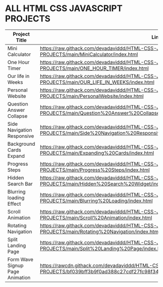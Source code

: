 # ALL HTML CSS JAVASCRIPT PROJECTS


| Project Title      | Link |
| ----------- | ----------- |
| Mini Calculator        |    https://raw.githack.com/devadaviddd/HTML-CSS-JAVASCRIPT-PROJECTS/main/MiniCalculator/index.html    |
| One Hour Timer   | https://raw.githack.com/devadaviddd/HTML-CSS-JAVASCRIPT-PROJECTS/main/ONE_HOUR_TIMER/index.html        |
| Our life in Weeks   | https://raw.githack.com/devadaviddd/HTML-CSS-JAVASCRIPT-PROJECTS/main/OUR_LIFE_IN_WEEKS/index.html   |
| Personal Website    | https://raw.githack.com/devadaviddd/HTML-CSS-JAVASCRIPT-PROJECTS/main/PersonalWebsite/index.html   |
| Question Answer Collapse  | https://raw.githack.com/devadaviddd/HTML-CSS-JAVASCRIPT-PROJECTS/main/Question%20Answer%20Collapse/index.html|
| Side Navigation Responsive | https://raw.githack.com/devadaviddd/HTML-CSS-JAVASCRIPT-PROJECTS/main/Side%20Navigation%20Responsive/index.html|
| Background Cards Expand | https://raw.githack.com/devadaviddd/HTML-CSS-JAVASCRIPT-PROJECTS/main/Expanding%20Cards/index.html|
| Progress Steps | https://raw.githack.com/devadaviddd/HTML-CSS-JAVASCRIPT-PROJECTS/main/Progress%20Steps/index.html|
| Hidden Search Bar | https://raw.githack.com/devadaviddd/HTML-CSS-JAVASCRIPT-PROJECTS/main/Hidden%20Search%20Widget/index.html |
| Blurring loading Effect | https://raw.githack.com/devadaviddd/HTML-CSS-JAVASCRIPT-PROJECTS/main/Blurring%20Loading/index.html |
| Scroll Animation | https://raw.githack.com/devadaviddd/HTML-CSS-JAVASCRIPT-PROJECTS/main/Scroll%20Animation/index.html |
| Rotating Navigation | https://raw.githack.com/devadaviddd/HTML-CSS-JAVASCRIPT-PROJECTS/main/Rotating%20Navigation/index.html |
| Split Landing Page | https://raw.githack.com/devadaviddd/HTML-CSS-JAVASCRIPT-PROJECTS/main/Split%20Landing%20Page/index.html |
| Form Wave Signup Page Animation | https://rawcdn.githack.com/devadaviddd/HTML-CSS-JAVASCRIPT-PROJECTS/bf039bff3b9f0ad388c27cdf27fc98f34ac9bffb/Form%20Wave%20Animation/index.html |
